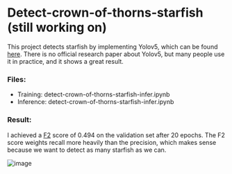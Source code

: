 # Detect-crown-of-thorns-starfish (still working on)

  This project detects starfish by implementing Yolov5, which can be found [here](https://github.com/ultralytics/yolov5). There is no official research paper about Yolov5, but many people use it in practice, and it shows a great result. 

### Files: 
- Training: detect-crown-of-thorns-starfish-infer.ipynb
- Inference: detect-crown-of-thorns-starfish-infer.ipynb

### Result: 
  I achieved a [F2](https://en.wikipedia.org/wiki/F-score) score of 0.494 on the validation set after 20 epochs. The F2 score weights recall more heavily than the precision, which makes sense because we want to detect as many starfish as we can. 

![image](https://user-images.githubusercontent.com/63311059/148605833-835ace14-33be-4c62-9b10-c0fef7945b33.png)
